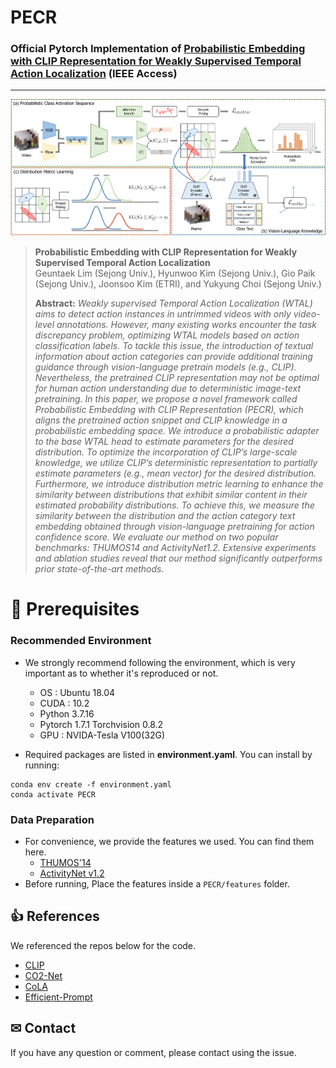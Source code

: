 # PECR

### Official Pytorch Implementation of [Probabilistic Embedding with CLIP Representation for Weakly Supervised Temporal Action Localization]() (IEEE Access)

---
<img src="figure.png" width="1280">

> **Probabilistic Embedding with CLIP Representation for Weakly Supervised Temporal Action Localization**<br>
> Geuntaek Lim (Sejong Univ.), Hyunwoo Kim (Sejong Univ.), Gio Paik (Sejong Univ.), Joonsoo Kim (ETRI), and Yukyung Choi (Sejong Univ.)
>
>
> **Abstract:** *Weakly supervised Temporal Action Localization (WTAL) aims to detect action instances in untrimmed videos with only video-level annotations. However, many existing works encounter the task discrepancy problem, optimizing WTAL models based on action classification labels. To tackle this issue, the introduction of textual information about action categories can provide additional training guidance through vision-language pretrain models (e.g., CLIP). Nevertheless, the pretrained CLIP representation may not be optimal for human action understanding due to deterministic image-text pretraining. In this paper, we propose a novel framework called Probabilistic Embedding with CLIP Representation (PECR), which aligns the pretrained action snippet and CLIP knowledge in a probabilistic embedding space. We introduce a probabilistic adapter to the base WTAL head to estimate parameters for the desired distribution. To optimize the incorporation of CLIP’s large-scale knowledge, we utilize CLIP’s deterministic representation to partially estimate parameters (e.g., mean vector) for the desired distribution. Furthermore, we introduce distribution metric learning to enhance the similarity between distributions that exhibit similar content in their estimated probability distributions. To achieve this, we measure the similarity between the distribution and the action category text embedding obtained through vision-language pretraining for action confidence score. We evaluate our method on two popular benchmarks: THUMOS14 and ActivityNet1.2. Extensive experiments and ablation studies reveal that our method significantly outperforms prior state-of-the-art methods.*


# 🔨 Prerequisites

### Recommended Environment
* We strongly recommend following the environment, which is very important as to whether it's reproduced or not.
  * OS : Ubuntu 18.04
  * CUDA : 10.2
  * Python 3.7.16
  * Pytorch 1.7.1 Torchvision 0.8.2
  * GPU : NVIDA-Tesla V100(32G)

* Required packages are listed in **environment.yaml**. You can install by running:

```
conda env create -f environment.yaml
conda activate PECR
```

### Data Preparation
* For convenience, we provide the features we used. You can find them here.
   * [THUMOS'14]()
   * [ActivityNet v1.2]()
* Before running, Place the features inside a ```PECR/features``` folder.

## 👍 References
We referenced the repos below for the code.
* [CLIP](https://github.com/openai/CLIP)
* [CO2-Net](https://github.com/harlanhong/MM2021-CO2-Net)
* [CoLA](https://github.com/zhang-can/CoLA)
* [Efficient-Prompt](https://github.com/ju-chen/Efficient-Prompt)

## ✉ Contact
If you have any question or comment, please contact using the issue.
